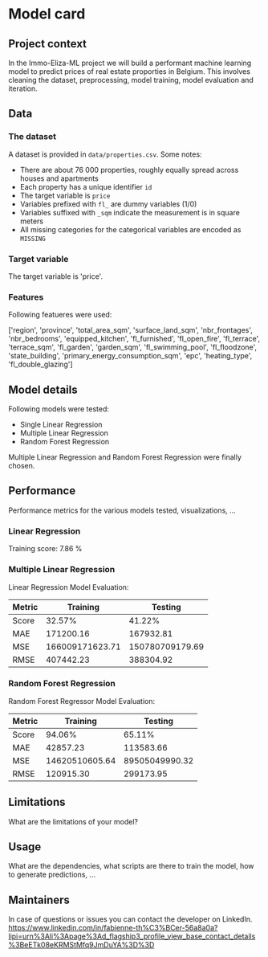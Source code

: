 # Model card

## Project context

In the Immo-Eliza-ML project we will build a performant machine learning model to predict prices of real estate proporties in Belgium. This involves cleaning the dataset, preprocessing, model training, model evaluation and iteration.

## Data

### The dataset
A dataset is provided in `data/properties.csv`. Some notes:
- There are about 76 000 properties, roughly equally spread across houses and apartments
- Each property has a unique identifier `id`
- The target variable is `price`
- Variables prefixed with `fl_` are dummy variables (1/0)
- Variables suffixed with `_sqm` indicate the measurement is in square meters
- All missing categories for the categorical variables are encoded as `MISSING` 

### Target variable
The target variable is 'price'.

### Features
Following featueres were used:

['region', 'province', 'total_area_sqm', 'surface_land_sqm', 'nbr_frontages', 'nbr_bedrooms', 'equipped_kitchen', 'fl_furnished', 'fl_open_fire', 'fl_terrace', 'terrace_sqm', 'fl_garden', 'garden_sqm', 'fl_swimming_pool', 'fl_floodzone', 'state_building', 'primary_energy_consumption_sqm', 'epc', 'heating_type', 'fl_double_glazing']


## Model details

Following models were tested:
- Single Linear Regression
- Multiple Linear Regression
- Random Forest Regression

Multiple Linear Regression and Random Forest Regression were finally chosen.

## Performance

Performance metrics for the various models tested, visualizations, ...

### **Linear Regression**

Training score: 7.86 %

### **Multiple Linear Regression**
Linear Regression Model Evaluation:

| Metric         | Training       | Testing        |
|----------------|----------------|----------------|
| Score          | 32.57%         | 41.22%         |
| MAE            | 171200.16      | 167932.81      |
| MSE            | 166009171623.71| 150780709179.69|
| RMSE           | 407442.23      | 388304.92      |


### **Random Forest Regression**

Random Forest Regressor Model Evaluation:

| Metric         | Training       | Testing        |
|----------------|----------------|----------------|
| Score          | 94.06%         | 65.11%         |
| MAE            | 42857.23       | 113583.66      |
| MSE            | 14620510605.64 | 89505049990.32 |
| RMSE           | 120915.30      | 299173.95      |

## Limitations

What are the limitations of your model?

## Usage

What are the dependencies, what scripts are there to train the model, how to generate predictions, ...

## Maintainers

In case of questions or issues you can contact the developer on LinkedIn.
https://www.linkedin.com/in/fabienne-th%C3%BCer-56a8a0a?lipi=urn%3Ali%3Apage%3Ad_flagship3_profile_view_base_contact_details%3BeETk08eKRMStMfq9JmDuYA%3D%3D